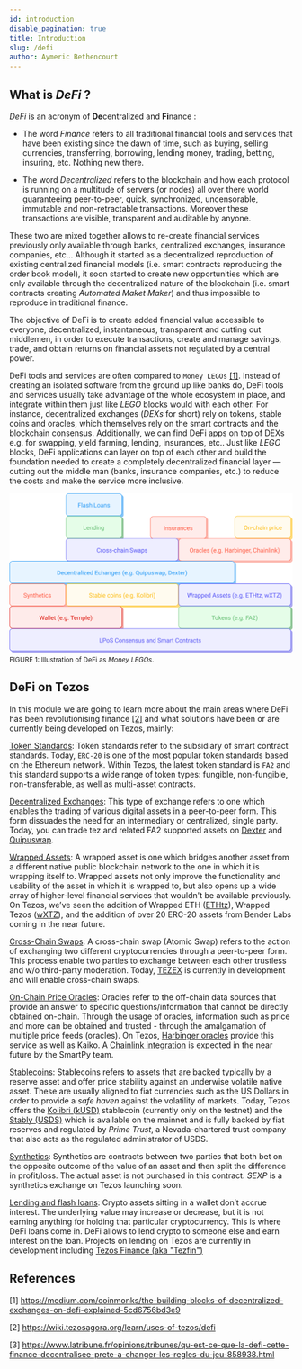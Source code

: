 ```yaml
---
id: introduction
disable_pagination: true
title: Introduction
slug: /defi
author: Aymeric Bethencourt
---
```


## What is _DeFi_ ?
_DeFi_ is an acronym of **De**centralized and **Fi**nance :

* The word _Finance_ refers to all traditional financial tools and services that have been existing since the dawn of time, such as buying, selling currencies, transferring, borrowing, lending money, trading, betting, insuring, etc. Nothing new there.

* The word _Decentralized_ refers to the blockchain and how each protocol is running on a multitude of servers (or nodes) all over there world guaranteeing peer-to-peer, quick, synchronized, uncensorable, immutable and non-retractable transactions. Moreover these transactions are visible, transparent and auditable by anyone. 

These two are mixed together allows to re-create financial services previously only available through banks, centralized exchanges, insurance companies, etc...
Although it started as a decentralized reproduction of existing centralized financial models (i.e. smart contracts reproducing the order book model), it soon started to create new opportunities which are only available through the decentralized nature of the blockchain (i.e. smart contracts creating _Automated Maket Maker_) and thus impossible to reproduce in traditional finance.

The objective of DeFi is to create added financial value accessible to everyone, decentralized, instantaneous, transparent and cutting out middlemen, in order to execute transactions, create and manage savings, trade, and obtain returns on financial assets not regulated by a central power.

DeFi tools and services are often compared to `Money LEGOs` [[1]](/defi/introduction#references). Instead of creating an isolated software from the ground up like banks do, DeFi tools and services usually take advantage of the whole ecosystem in place, and integrate within them just like _LEGO_ blocks would with each other. For instance, decentralized exchanges (_DEXs_ for short) rely on tokens, stable coins and oracles, which themselves rely on the smart contracts and the blockchain consensus. Additionally, we can find DeFi apps on top of DEXs e.g. for swapping, yield farming, lending, insurances, etc..
Just like _LEGO_ blocks, DeFi applications can layer on top of each other and build the foundation needed to create a completely decentralized financial layer — cutting out the middle man (banks, insurance companies, etc.) to reduce the costs and make the service more inclusive.

![](../../static/img/defi/money-legos.svg)
<small className="figure">FIGURE 1: Illustration of DeFi as <i>Money LEGOs</i>.</small>

## DeFi on Tezos

In this module we are going to learn more about the main areas where DeFi has been revolutionising finance [[2]](/defi/introduction#references) and what solutions have been or are currently being developed on Tezos, mainly:

[Token Standards](/defi/token-standards): Token standards refer to the subsidiary of smart contract standards. Today, `ERC-20` is one of the most popular token standards based on the Ethereum network. Within Tezos, the latest token standard is `FA2` and this standard supports a wide range of token types: fungible, non-fungible, non-transferable, as well as multi-asset contracts. 

[Decentralized Exchanges](/defi/dexs): This type of exchange refers to one which enables the trading of various digital assets in a peer-to-peer form. This form dissuades the need for an intermediary or centralized, single party. Today, you can trade tez and related FA2 supported assets on [Dexter](https://dexter.exchange/) and [Quipuswap](https://quipuswap.com/). 

[Wrapped Assets](/defi/wrapped-assets): A wrapped asset is one which bridges another asset from a different native public blockchain network to the one in which it is wrapping itself to. Wrapped assets not only improve the functionality and usability of the asset in which it is wrapped to, but also opens up a wide array of higher-level financial services that wouldn't be available previously. On Tezos, we’ve seen the addition of Wrapped ETH ([ETHtz](https://ethtz.io/)), Wrapped Tezos ([wXTZ](https://medium.com/stakerdao/the-wrapped-tezos-wxtz-beta-guide-6917fa70116e)), and the addition of over 20 ERC-20 assets from Bender Labs coming in the near future. 

[Cross-Chain Swaps](/defi/cross-chain-swaps): A cross-chain swap (Atomic Swap) refers to the action of exchanging two different cryptocurrencies through a peer-to-peer form. This process enable two parties to exchange between each other trustless and w/o third-party moderation. Today, [TEZEX](https://tezex.io/) is currently in development and will enable cross-chain swaps.

[On-Chain Price Oracles](/defi/oracles): Oracles refer to the off-chain data sources that provide an answer to specific questions/information that cannot be directly obtained on-chain. Through the usage of oracles, information such as price and more can be obtained and trusted - through the amalgamation of multiple price feeds (oracles). On Tezos, [Harbinger oracles](https://medium.com/@Blockscale/introducing-harbinger-a-self-sustaining-price-oracle-for-tezos-7cab5c9971d) provide this service as well as Kaiko. A [Chainlink integration](https://www.coindesk.com/tezos-blockchain-chainlink-oracle-services) is expected in the near future by the SmartPy team. 

[Stablecoins](/defi/stablecoins): Stablecoins refers to assets that are backed typically by a reserve asset and offer price stability against an underwise volatile native asset. These are usually aligned to fiat currencies such as the US Dollars in order to provide a _safe haven_ against the volatility of markets. Today, Tezos offers the [Kolibri (kUSD)](https://kolibri.finance/) stablecoin (currently only on the testnet) and the [Stably (USDS)](https://www.stably.io/) which is available on the mainnet and is fully backed by fiat reserves and regulated by _Prime Trust_, a Nevada-chartered trust company that also acts as the regulated administrator of USDS. 

[Synthetics](/defi/synthetics): Synthetics are contracts between two parties that both bet on the opposite outcome of the value of an asset and then split the difference in profit/loss. The actual asset is not purchased in this contract. _SEXP_ is a synthetics exchange on Tezos launching soon.

[Lending and flash loans](/defi/lending): Crypto assets sitting in a wallet don’t accrue interest. The underlying value may increase or decrease, but it is not earning anything for holding that particular cryptocurrency. This is where DeFi loans come in. DeFi allows to lend crypto to someone else and earn interest on the loan. Projects on lending on Tezos are currently in development including [Tezos Finance (aka "Tezfin")](https://tezos.finance/)

## References

[1] https://medium.com/coinmonks/the-building-blocks-of-decentralized-exchanges-on-defi-explained-5cd6756bd3e9

[2] https://wiki.tezosagora.org/learn/uses-of-tezos/defi

[3] https://www.latribune.fr/opinions/tribunes/qu-est-ce-que-la-defi-cette-finance-decentralisee-prete-a-changer-les-regles-du-jeu-858938.html
